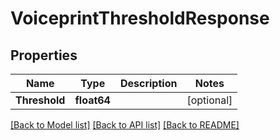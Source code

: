 # VoiceprintThresholdResponse

## Properties
Name | Type | Description | Notes
------------ | ------------- | ------------- | -------------
**Threshold** | **float64** |  | [optional] 

[[Back to Model list]](../README.md#documentation-for-models) [[Back to API list]](../README.md#documentation-for-api-endpoints) [[Back to README]](../README.md)



